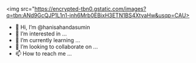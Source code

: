 <img src="https://encrypted-tbn0.gstatic.com/images?q=tbn:ANd9GcQJP1L1n1-jnh6Mrb0EBixH3ETN1BS4XtyaHw&usqp=CAU>

- 👋 Hi, I’m @hanisahandasumin
- 👀 I’m interested in ...
- 🌱 I’m currently learning ...
- 💞️ I’m looking to collaborate on ...
- 📫 How to reach me ...

<!---
hanisahandasumin/hanisahandasumin is a ✨ special ✨ repository because its `README.md` (this file) appears on your GitHub profile.
You can click the Preview link to take a look at your changes.
--->
